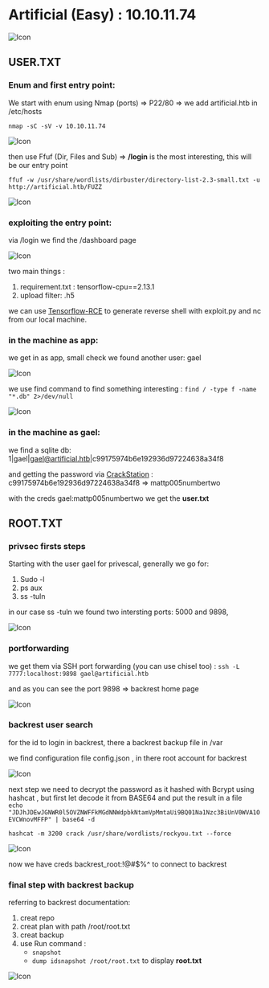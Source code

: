 # Artificial (Easy) : 10.10.11.74
![Icon](Images/head.png)
## USER.TXT
### Enum and first entry point:
We start with enum using Nmap (ports) => P22/80 => we add artificial.htb in /etc/hosts

`nmap -sC -sV -v 10.10.11.74`

![Icon](Images/nmap.png)

then use Ffuf (Dir, Files and Sub) => **/login** is the most interesting, this will be our entry point

`ffuf -w /usr/share/wordlists/dirbuster/directory-list-2.3-small.txt -u http://artificial.htb/FUZZ`

![Icon](Images/ffufdir.png)


### exploiting the entry point:

via /login we find the /dashboard page

![Icon](Images/uploadpage.png)

two main things : 
  1. requirement.txt : tensorflow-cpu==2.13.1
  2. upload filter: .h5 
  
we can use [Tensorflow-RCE](https://github.com/Splinter0/tensorflow-rce) to generate reverse shell with exploit.py and nc from our local machine.

### in the machine as app:

we get in as app, small check we found another user: gael

![Icon](Images/reverseapp.png)

we use find command to find something interesting : `find / -type f -name "*.db" 2>/dev/null`

![Icon](Images/sqldb.png)

### in the machine as gael:

we find a sqlite db: 1|gael|gael@artificial.htb|c99175974b6e192936d97224638a34f8

and getting the password via [CrackStation](https://crackstation.net) : c99175974b6e192936d97224638a34f8 => mattp005numbertwo

with the creds gael:mattp005numbertwo we get the **user.txt**

## ROOT.TXT

### privsec firsts steps

Starting with the user gael for privescal, generally we go for:
  1. Sudo -l
  2. ps aux
  3. ss -tuln

in our case ss -tuln we found two intersting ports: 5000 and 9898,

![Icon](Images/sstuln.png)

### portforwarding

we get them via SSH port forwarding (you can use chisel too) : `ssh -L 7777:localhost:9898 gael@artificial.htb`

and as you can see the port 9898 => backrest home page

![Icon](Images/backrest.png)

### backrest user search

for the id to login in backrest, there a backrest backup file in /var

we find configuration file config.json , in there root account for backrest

![Icon](Images/backrestrootpass.png)

next step we need to decrypt the password as it hashed with Bcrypt using hashcat , but first let decode it from BASE64 and put the result in a file                                                                                                                                                                                                                        
`echo "JDJhJDEwJGNWR0l5OVZNWFFkMGdNNWdpbkNtamVpMmtaUi9BQ01Na1Nzc3BiUnV0WVA1OEVCWnovMFFP" | base64 -d`

`hashcat -m 3200 crack /usr/share/wordlists/rockyou.txt --force `

![Icon](Images/hashcatres.png)

now we have creds backrest_root:!@#$%^ to connect to backrest

### final step with backrest backup

referring to backrest documentation:
  1. creat repo
  2. creat plan with path /root/root.txt
  3. creat backup
  4. use Run command :
     *  `snapshot`
     *  `dump idsnapshot /root/root.txt` to display **root.txt**
       
![Icon](Images/roottxt.png)
  
